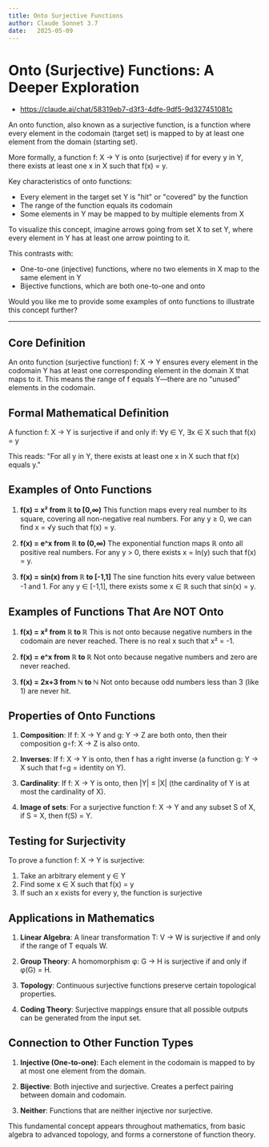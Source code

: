 ```yaml
---
title: Onto Surjective Functions
author: Claude Sonnet 3.7
date:   2025-05-09
---
```


# Onto (Surjective) Functions: A Deeper Exploration
- https://claude.ai/chat/58319eb7-d3f3-4dfe-9df5-9d327451081c

An onto function, also known as a surjective function, is a function where every element in the codomain (target set) is mapped to by at least one element from the domain (starting set).

More formally, a function f: X → Y is onto (surjective) if for every y in Y, there exists at least one x in X such that f(x) = y.

Key characteristics of onto functions:
- Every element in the target set Y is "hit" or "covered" by the function
- The range of the function equals its codomain
- Some elements in Y may be mapped to by multiple elements from X

To visualize this concept, imagine arrows going from set X to set Y, where every element in Y has at least one arrow pointing to it.

This contrasts with:
- One-to-one (injective) functions, where no two elements in X map to the same element in Y
- Bijective functions, which are both one-to-one and onto

Would you like me to provide some examples of onto functions to illustrate this concept further?

---

## Core Definition

An onto function (surjective function) f: X → Y ensures every element in the codomain Y has at least one corresponding element in the domain X that maps to it. This means the range of f equals Y—there are no "unused" elements in the codomain.

## Formal Mathematical Definition

A function f: X → Y is surjective if and only if:
∀y ∈ Y, ∃x ∈ X such that f(x) = y

This reads: "For all y in Y, there exists at least one x in X such that f(x) equals y."

## Examples of Onto Functions

1. **f(x) = x² from ℝ to [0,∞)**
   This function maps every real number to its square, covering all non-negative real numbers.
   For any y ≥ 0, we can find x = √y such that f(x) = y.

2. **f(x) = e^x from ℝ to (0,∞)**
   The exponential function maps ℝ onto all positive real numbers.
   For any y > 0, there exists x = ln(y) such that f(x) = y.

3. **f(x) = sin(x) from ℝ to [-1,1]**
   The sine function hits every value between -1 and 1.
   For any y ∈ [-1,1], there exists some x ∈ ℝ such that sin(x) = y.

## Examples of Functions That Are NOT Onto

1. **f(x) = x² from ℝ to ℝ**
   This is not onto because negative numbers in the codomain are never reached.
   There is no real x such that x² = -1.

2. **f(x) = e^x from ℝ to ℝ**
   Not onto because negative numbers and zero are never reached.

3. **f(x) = 2x+3 from ℕ to ℕ**
   Not onto because odd numbers less than 3 (like 1) are never hit.

## Properties of Onto Functions

1. **Composition**: If f: X → Y and g: Y → Z are both onto, then their composition g∘f: X → Z is also onto.

2. **Inverses**: If f: X → Y is onto, then f has a right inverse (a function g: Y → X such that f∘g = identity on Y).

3. **Cardinality**: If f: X → Y is onto, then |Y| ≤ |X| (the cardinality of Y is at most the cardinality of X).

4. **Image of sets**: For a surjective function f: X → Y and any subset S of X, if S = X, then f(S) = Y.

## Testing for Surjectivity

To prove a function f: X → Y is surjective:
1. Take an arbitrary element y ∈ Y
2. Find some x ∈ X such that f(x) = y
3. If such an x exists for every y, the function is surjective

## Applications in Mathematics

1. **Linear Algebra**: A linear transformation T: V → W is surjective if and only if the range of T equals W.

2. **Group Theory**: A homomorphism φ: G → H is surjective if and only if φ(G) = H.

3. **Topology**: Continuous surjective functions preserve certain topological properties.

4. **Coding Theory**: Surjective mappings ensure that all possible outputs can be generated from the input set.

## Connection to Other Function Types

1. **Injective (One-to-one)**: Each element in the codomain is mapped to by at most one element from the domain.

2. **Bijective**: Both injective and surjective. Creates a perfect pairing between domain and codomain.

3. **Neither**: Functions that are neither injective nor surjective.

This fundamental concept appears throughout mathematics, from basic algebra to advanced topology, and forms a cornerstone of function theory.